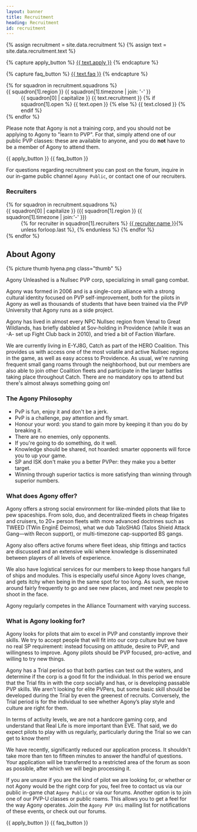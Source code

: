 ```yaml
---
layout: banner
title: Recruitment
heading: Recruitment
id: recruitment
---
```


{% assign recruitment = site.data.recruitment %}
{% assign text = site.data.recruitment.text %}

{% capture apply_button %}
  <a href="{{ site.data.internal_links.wiki.url }}/{{ site.data.internal_links.wiki.paths.page }}{{ recruitment.faq_page }}"
    class="apply icon {{ recruitment.icons.apply }}">{{ text.apply }}</a>
{% endcapture %}

{% capture faq_button %}
  <a href="{{ site.data.internal_links.wiki.url }}/{{ site.data.internal_links.wiki.paths.page }}{{ recruitment.faq_page }}"
     class="faq icon {{ recruitment.icons.faq }}">{{ text.faq }}</a>
{% endcapture %}

<dl class="squadrons">
{% for squadron in recruitment.squadrons %}
  <dt class="icon {{ recruitment.icons.recruitment }}">
    {{ squadron[1].region }} {{ squadron[1].timezone | join: '-' }}
  </dt>
  <dd class="squadron-{{ squadron[1].open }} status icon
    {% if squadron[1].open %}{{ recruitment.icons.open }}{% else %}{{ recruitment.icons.closed }}{% endif %}">
    {{ squadron[0] | capitalize }}
    {{ text.recruitment }}
  {% if squadron[1].open %}
    {{ text.open }}
  {% else %}
    {{ text.closed }}
  {% endif %}
  </dd>
{% endfor %}
</dl>

Please note that Agony is not a training corp,
and you should not be applying to Agony to "learn to PVP".
For that, simply attend one of our public PVP classes:
these are available to anyone, and you do **not** have
to be a member of Agony to attend them.

<div>
  {{ apply_button }}
  {{ faq_button }}
</div>

For questions regarding recruitment you can post on the forum,
inquire in our in-game public channel `Agony Public`,
or contact one of our recruiters.

### Recruiters

<dl class="recruiters">
{% for squadron in recruitment.squadrons %}
  <dt>{{ squadron[0] | capitalize }} ({{ squadron[1].region }} {{ squadron[1].timezone | join:'-' }})</dt>
  <dd>
    {% for recruiter in squadron[1].recruiters %}
      <a href="{{ site.data.internal_links.forum.url }}/{{ site.data.internal_links.forum.paths.user }}{{ recruiter.user }}">
        {{ recruiter.name }}</a>{% unless forloop.last %}, {% endunless %}
    {% endfor %}
  </dd>
{% endfor %}
</dl>

## About Agony

{% picture thumb hyena.png class="thumb" %}

Agony Unleashed is a Nullsec PVP corp, specializing in small gang combat.

Agony was formed in 2006 and is a single-corp alliance with a strong cultural identity
focused on PVP self-improvement, both for the pilots in Agony as well as thousands of students
that have been trained via the PVP University that Agony runs as a side project.

Agony has lived in almost every NPC Nullsec region from Venal to Great Wildlands,
has briefly dabbled at Sov-holding in Providence (while it was an -A- set up Fight Club back in 2010),
and tried a bit of Faction Warfare.

We are currently living in E-YJ8G, Catch as part of the HERO Coalition.
This provides us with access one of the most volatile and active Nullsec regions in the game,
as well as easy access to Providence.
As usual, we're running frequent small gang roams through the neighborhood,
but our members are also able to join other Coalition fleets and participate
in the larger battles taking place throughout Catch.
There are no mandatory ops to attend but there's almost always something going on!

### The Agony Philosophy

- PvP is fun, enjoy it and don't be a jerk.
- PvP is a challenge, pay attention and fly smart.
- Honour your word: you stand to gain more by keeping it than you do by breaking it.
- There are no enemies, only opponents.
- If you're going to do something, do it well.
- Knowledge should be shared, not hoarded:
  smarter opponents will force you to up your game.
- SP and ISK don't make you a better PVPer: they make you a better target.
- Winning through superior tactics is more satisfying
  than winning through superior numbers.

### What does Agony offer?

Agony offers a strong social environment for like-minded pilots that like to pew spaceships.
From solo, duo, and decentralized fleets in cheap frigates and cruisers,
to 20+ person fleets with more advanced doctrines such as TWEED (TWin EnginE Deimos),
what we dub TaloSHAG (Talos Shield Attack Gang—with Recon support),
or multi-timezone cap-supported BS gangs.

Agony also offers active forums where fleet ideas,
ship fittings and tactics are discussed and an extensive wiki
where knowledge is disseminated between players of all levels of experience.

We also have logistical services for our members to keep those hangars full of ships and modules.
This is especially useful since Agony loves change,
and gets itchy when being in the same spot for too long.
As such, we move around fairly frequently to go and see new places,
and meet new people to shoot in the face.

Agony regularly competes in the Alliance Tournament with varying success.

### What is Agony looking for?

Agony looks for pilots that aim to excel in PVP and constantly improve their skills.
We try to accept people that will fit into our corp culture but we have no real SP requirement:
instead focusing on attitude, desire to PVP, and willingness to improve.
Agony pilots should be PVP focused, pro-active, and willing to try new things.

Agony has a Trial period so that both parties can test out the waters,
and determine if the corp is a good fit for the individual.
In this period we ensure that the Trial fits in with the corp socially and has,
or is developing passable PVP skills.
We aren't looking for elite PVPers, but some basic skill should be developed during the Trial
by even the greenest of recruits.
Conversely, the Trial period is for the individual to see whether Agony’s play style
and culture are right for them.

In terms of activity levels, we are not a hardcore gaming corp,
and understand that Real Life is more important than EVE.
That said, we do expect pilots to play with us regularly,
particularly during the Trial so we can get to know them!

We have recently, significantly reduced our application process.
It shouldn't take more than ten to fifteen minutes to answer the handful of questions.
Your application will be transferred to a restricted area of the forum as soon as possible,
after which we will begin processing it.

If you are unsure if you are the kind of pilot we are looking for,
or whether or not Agony would be the right corp for you,
feel free to contact us via our public in-game chat `Agony Public` or via our forums.
Another option is to join one of our PVP-U classes or public roams.
This allows you to get a feel for the way Agony operates.
Join the `Agony PVP Uni` mailing list for notifications of these events,
or check out our forums.

<div>
  {{ apply_button }}
  {{ faq_button }}
</div>
